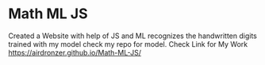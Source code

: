 # Math ML JS
Created a Website with help of JS and ML recognizes the handwritten digits trained with my model check my repo for model.
Check Link for My Work https://airdronzer.github.io/Math-ML-JS/
